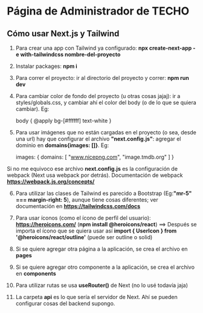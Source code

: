 # Página de Administrador de TECHO

## Cómo usar Next.js y Tailwind

1. Para crear una app con Tailwind ya configurado: **npx create-next-app -e with-tailwindcss nombre-del-proyecto**

2. Instalar packages: **npm i**

3. Para correr el proyecto: ir al directorio del proyecto y correr: **npm run dev**

4. Para cambiar color de fondo del proyecto (u otras cosas jajaj): ir a styles/globals.css, y cambiar ahí el color del body (o de lo que se quiera cambiar). Eg: 

    body {
        @apply bg-[#ffffff] text-white
    }

5. Para usar imágenes que no están cargadas en el proyecto (o sea, desde una url) hay que configurar el archivo **"next.config.js"**: agregar el dominio en **domains{images: []}**. Eg:

    images: {
        domains: [
            "www.nicepng.com", "image.tmdb.org"
        ]
    }

Si no me equivoco ese archivo **next.config.js** es la configuración de webpack (Next usa webpack por detrás). Documentación de webpack **https://webpack.js.org/concepts/**

6. Para utilizar las clases de Tailwind es parecido a Bootstrap (Eg:**"mr-5" === margin-right: 5**), aunque tiene cosas diferentes; ver documentación en **https://tailwindcss.com/docs**

7. Para usar íconos (como el ícono de perfil del usuario): **https://heroicons.com/** (**npm install @heroicons/react**) ==> Después se importa el ícono que se quiera usar así **import { UserIcon } from '@heroicons/react/outline'** (puede ser outline o solid)

8. Si se quiere agregar otra página a la aplicación, se crea el archivo en **pages**

9. Si se quiere agregar otro componente a la aplicación, se crea el archivo en **components**

10. Para utilizar rutas se usa **useRouter()** de Next (no lo usé todavía jaja)

11. La carpeta **api** es lo que sería el servidor de Next. Ahí se pueden configurar cosas del backend supongo.
